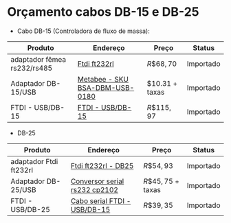 
# Orçamento cabos DB-15 e DB-25


* Cabo DB-15 (Controladora de fluxo de massa):
  
Produto | Endereço | Preço | Status 
--------|----------|-------|--------
adaptador fêmea rs232/rs485 |[Ftdi ft232rl](https://pt.aliexpress.com/item/1005005358972597.html?src=google&src=google&albch=shopping&acnt=768-202-3196&slnk=&plac=&mtctp=&albbt=Google_7_shopping&isSmbAutoCall=false&needSmbHouyi=false&albcp=17939045214&albag=&trgt=&crea=pt1005005358972597&netw=x&device=c&albpg=&albpd=pt1005005358972597&gad_source=1&gclid=CjwKCAjw5ImwBhBtEiwAFHDZx-dtutYarhLA3MfI5v1N_GQLOpLfZypSXYIQxqXYyxD1C2b_Ru4kiBoC4gIQAvD_BwE&gclsrc=aw.ds&aff_fcid=a9b386af65014bb583405865a108ea50-1711448935411-01116-UneMJZVf&aff_fsk=UneMJZVf&aff_platform=aaf&sk=UneMJZVf&aff_trace_key=a9b386af65014bb583405865a108ea50-1711448935411-01116-UneMJZVf&terminal_id=83bef1e16d4748198cf325a03448ace4&afSmartRedirect=y) | $R\$68,70$ | Importado
Adaptador DB-15/USB| [Metabee - SKU BSA-DBM-USB-0180](https://www.metabee.com/db15-male-to-usb-cable.html?network=g&campaignid=21104234384&adgroupid=158618421743&gad_source=4&gclid=CjwKCAjw5ImwBhBtEiwAFHDZx2i1ovL5EzG5-zM5cOmA6zQ8eryS4YvsSdMF6acB5p1TauqwuOSj1BoCgSMQAvD_BwE) | $\$10.31$ + taxas | Importado
FTDI - USB/DB-15 | [FTDI - USB/DB-15](https://pt.aliexpress.com/item/1005004526847777.html?src=google&src=google&albch=shopping&acnt=768-202-3196&slnk=&plac=&mtctp=&albbt=Google_7_shopping&isSmbAutoCall=false&needSmbHouyi=false&albcp=17939045214&albag=&trgt=&crea=pt1005004526847777&netw=x&device=c&albpg=&albpd=pt1005004526847777&gad_source=4&gclid=CjwKCAjw5ImwBhBtEiwAFHDZx4iELVrQqypegxVVRsm7LN2RDLk5GUdbmhOB8LxmHga9aMOq3orJkBoCYiQQAvD_BwE&gclsrc=aw.ds&aff_fcid=aebc57eee96344b891063781d736ddec-1711449779893-05035-UneMJZVf&aff_fsk=UneMJZVf&aff_platform=aaf&sk=UneMJZVf&aff_trace_key=aebc57eee96344b891063781d736ddec-1711449779893-05035-UneMJZVf&terminal_id=83bef1e16d4748198cf325a03448ace4&afSmartRedirect=y) | $R\$115,97$ | Importado

* DB-25
  
Produto | Endereço | Preço | Status 
--------|----------|-------|--------
adaptador Ftdi ft232rl |[Ftdi ft232rl - DB25](https://pt.aliexpress.com/item/1005004894750231.html?src=google&src=google&albch=shopping&acnt=768-202-3196&slnk=&plac=&mtctp=&albbt=Google_7_shopping&isSmbAutoCall=false&needSmbHouyi=false&albcp=17939045214&albag=&trgt=&crea=pt1005004894750231&netw=x&device=c&albpg=&albpd=pt1005004894750231&gad_source=4&gclid=CjwKCAjw5ImwBhBtEiwAFHDZx6bsz5TxRnY-Se7PvJd-ai0W-tg45wvEk4JVVEPTDltahgpF744N_hoCbA0QAvD_BwE&gclsrc=aw.ds&aff_fcid=16a4b31ea9f347ed877a3239f952d9af-1711449913883-05870-UneMJZVf&aff_fsk=UneMJZVf&aff_platform=aaf&sk=UneMJZVf&aff_trace_key=16a4b31ea9f347ed877a3239f952d9af-1711449913883-05870-UneMJZVf&terminal_id=83bef1e16d4748198cf325a03448ace4&afSmartRedirect=y) | $R\$54,93$ | Importado
Adaptador DB-25/USB| [Conversor serial rs232 cp2102](https://pt.aliexpress.com/item/1005001303761439.html?src=google&src=google&albch=shopping&acnt=768-202-3196&slnk=&plac=&mtctp=&albbt=Google_7_shopping&isSmbAutoCall=false&needSmbHouyi=false&albcp=19505955113&albag=&trgt=&crea=pt1005001303761439&netw=x&device=c&albpg=&albpd=pt1005001303761439&gad_source=4&gclid=CjwKCAjw5ImwBhBtEiwAFHDZxzA_DdT8-TYWBUc79YxOK8OqE-VhF0okP5X8hMl3lllfJoaUvDexcRoCyCUQAvD_BwE&gclsrc=aw.ds&aff_fcid=ff8c2927ed0f49049af57400d26e3afe-1711449911328-09411-UneMJZVf&aff_fsk=UneMJZVf&aff_platform=aaf&sk=UneMJZVf&aff_trace_key=ff8c2927ed0f49049af57400d26e3afe-1711449911328-09411-UneMJZVf&terminal_id=83bef1e16d4748198cf325a03448ace4&afSmartRedirect=y) | $R\$45,75$ + taxas | Importado
FTDI - USB/DB-25 | [Cabo serial FTDI - USB/DB-15](https://pt.aliexpress.com/item/1005004350291813.html?src=google&src=google&albch=shopping&acnt=768-202-3196&slnk=&plac=&mtctp=&albbt=Google_7_shopping&isSmbAutoCall=false&needSmbHouyi=false&albcp=19639392923&albag=&trgt=&crea=pt1005004350291813&netw=x&device=c&albpg=&albpd=pt1005004350291813&gad_source=4&gclid=CjwKCAjw5ImwBhBtEiwAFHDZx-uRdUvklXf3ejo2UJpJWbYBaCA28-pAYMQiCGo0xnR1z_e8Nf2jqxoCF0sQAvD_BwE&gclsrc=aw.ds&aff_fcid=33f3b8a7b0bc48588ae766c14b147fcf-1711449908583-04501-UneMJZVf&aff_fsk=UneMJZVf&aff_platform=aaf&sk=UneMJZVf&aff_trace_key=33f3b8a7b0bc48588ae766c14b147fcf-1711449908583-04501-UneMJZVf&terminal_id=83bef1e16d4748198cf325a03448ace4&afSmartRedirect=y) | $R\$ 39,35$ | Importado